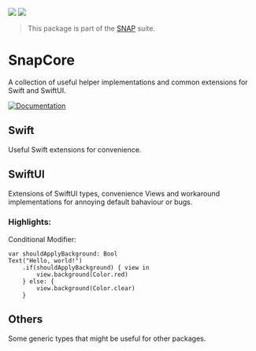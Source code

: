 <!-- Copy badges from SPI -->
[![](https://img.shields.io/endpoint?url=https%3A%2F%2Fswiftpackageindex.com%2Fapi%2Fpackages%2Fsimonnickel%2Fsnap-core%2Fbadge%3Ftype%3Dplatforms)](https://swiftpackageindex.com/simonnickel/snap-core)
[![](https://img.shields.io/endpoint?url=https%3A%2F%2Fswiftpackageindex.com%2Fapi%2Fpackages%2Fsimonnickel%2Fsnap-core%2Fbadge%3Ftype%3Dswift-versions)](https://swiftpackageindex.com/simonnickel/snap-core) 

> This package is part of the [SNAP](https://github.com/simonnickel/snap-abstract) suite.

# SnapCore

A collection of useful helper implementations and common extensions for Swift and SwiftUI.

[![Documentation][documentation badge]][documentation] 

[documentation]: https://swiftpackageindex.com/simonnickel/snap-core/main/documentation/snapcore
[documentation badge]: https://img.shields.io/badge/Documentation-DocC-blue


## Swift

Useful Swift extensions for convenience.


## SwiftUI

Extensions of SwiftUI types, convenience Views and workaround implementations for annoying default bahaviour or bugs.

### Highlights:

Conditional Modifier:
```
var shouldApplyBackground: Bool
Text("Hello, world!")
	.if(shouldApplyBackground) { view in
		view.background(Color.red)
	} else: {
		view.background(Color.clear)
	}
```


## Others

Some generic types that might be useful for other packages.
